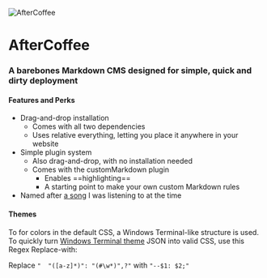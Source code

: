![AfterCoffee](https://wolfgang.space/assets/github/aftercoffee.png)

# AfterCoffee
### A barebones Markdown CMS designed for simple, quick and dirty deployment
#### Features and Perks

- Drag-and-drop installation
  - Comes with all two dependencies
  - Uses relative everything, letting you place it anywhere in your website
- Simple plugin system
  - Also drag-and-drop, with no installation needed
  - Comes with the customMarkdown plugin
    - Enables ==highlighting==
    - A starting point to make your own custom Markdown rules
- Named after [a song](https://open.spotify.com/track/7EaL8Zt8UAabmP6sQydgx9 "a song") I was listening to at the time

#### Themes
To for colors in the default CSS, a Windows Terminal-like structure is used.
To quickly turn [Windows Terminal theme](https://windowsterminalthemes.dev) JSON into valid CSS, use this Regex Replace-with:

Replace `"  "([a-z]*)": "(#\w*)",?"` with `"--$1: $2;"`
